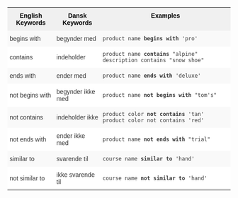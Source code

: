 <style type="text/css">
.tg  {border-collapse:collapse;border-spacing:0;border:none;border-color:#ccc;}
.tg td{font-family:Arial, sans-serif;font-size:14px;padding:10px 5px;border-style:solid;border-width:0px;overflow:hidden;word-break:normal;border-color:#ccc;color:#333;background-color:#fff;}
.tg th{font-family:Arial, sans-serif;font-size:14px;font-weight:normal;padding:10px 5px;border-style:solid;border-width:0px;overflow:hidden;word-break:normal;border-color:#ccc;color:#333;background-color:#f0f0f0;}
.tg .tg-31q5{background-color:#f0f0f0;color:#000;font-weight:bold;vertical-align:top}
.tg .tg-4eph{background-color:#f9f9f9}
</style>
<table class="tg">
  <tr>
    <th class="tg-31q5">English Keywords</th>
    <th class="tg-31q5">Dansk Keywords</th>
    <th class="tg-31q5">Examples</th>
  </tr>
  <tr>
    <td class="tg-4eph">begins with</td>
    <td class="tg-4eph">begynder med</td>
    <td class="tg-4eph"><code>product name <b>begins with</b> 'pro'</code></td>
  </tr>
  <tr>
    <td class="tg-031e">contains</td>
    <td class="tg-031e">indeholder</td>
    <td class="tg-031e"><code>product name <b>contains</b> "alpine" description contains "snow shoe"</code></td>
  </tr>
  <tr>
    <td class="tg-4eph">ends with</td>
    <td class="tg-4eph">ender med</td>
    <td class="tg-4eph"><code>product name <b>ends with</b> 'deluxe'</code></td>
  </tr>
  <tr>
    <td class="tg-031e">not begins with</td>
    <td class="tg-031e">begynder ikke med</td>
    <td class="tg-031e"><code>product name <b>not begins with</b> "tom's"</code></td>
  </tr>
  <tr>
    <td class="tg-4eph">not contains</td>
    <td class="tg-4eph">indeholder ikke</td>
    <td class="tg-4eph"><code>product color <b>not contains</b> 'tan' product color not contains 'red'</code></td>
  </tr>
  <tr>
    <td class="tg-031e">not ends with</td>
    <td class="tg-031e">ender ikke med</td>
    <td class="tg-031e"><code>product name <b>not ends with</b> "trial"</code></td>
  </tr>
  <tr>
    <td class="tg-4eph">similar to</td>
    <td class="tg-4eph">svarende til</td>
    <td class="tg-4eph"><code>course name <b>similar to</b> 'hand'</code></td>
  </tr>
  <tr>
    <td class="tg-031e">not similar to</td>
    <td class="tg-031e">ikke svarende til</td>
    <td class="tg-031e"><code>course name <b>not similar to</b> 'hand'</code></td>
  </tr>
</table>
